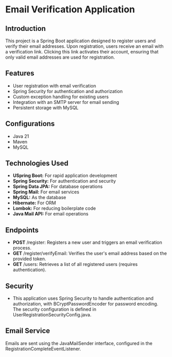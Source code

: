 # Email Verification Application
## Introduction
This project is a Spring Boot application designed to register users and verify their email addresses. Upon registration, users receive an email with a verification link. Clicking this link activates their account, ensuring that only valid email addresses are used for registration.

## Features
- User registration with email verification
- Spring Security for authentication and authorization
- Custom exception handling for existing users
- Integration with an SMTP server for email sending
- Persistent storage with MySQL

## Configurations
- Java 21
- Maven
- MySQL
## Technologies Used
- **USpring Boot:** For rapid application development
- **Spring Security:** For authentication and security
- **Spring Data JPA:** For database operations
- **Spring Mail:** For email services
- **MySQL:** As the database
- **Hibernate:** For ORM
- **Lombok:** For reducing boilerplate code
- **Java Mail API:** For email operations

## Endpoints
- **POST** /register: Registers a new user and triggers an email verification process.
- **GET** /register/verifyEmail: Verifies the user's email address based on the provided token.
- **GET** /users: Retrieves a list of all registered users (requires authentication).
## Security
- This application uses Spring Security to handle authentication and authorization, with BCryptPasswordEncoder for password encoding. The security configuration is defined in UserRegistrationSecurityConfig.java.

## Email Service
Emails are sent using the JavaMailSender interface, configured in the RegistrationCompleteEventListener. 
